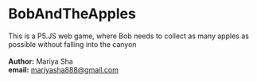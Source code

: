# BobAndTheApples
This is a P5.JS web game, where Bob needs to collect as many apples as possible without falling into the canyon
<br>
<br>
<b>Author:</b> Mariya Sha
<br>
<b>email:</b> mariyasha888@gmail.com
